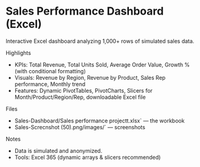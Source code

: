 # Sales Performance Dashboard (Excel)

Interactive Excel dashboard analyzing 1,000+ rows of simulated sales data.

Highlights
- KPIs: Total Revenue, Total Units Sold, Average Order Value, Growth % (with conditional formatting)
- Visuals: Revenue by Region, Revenue by Product, Sales Rep performance, Monthly trend
- Features: Dynamic PivotTables, PivotCharts, Slicers for Month/Product/Region/Rep, downloadable Excel file

Files
- Sales-Dashboard/Sales performance projectt.xlsx` — the workbook
- Sales-Screcnshot (50).png/images/` — screenshots

Notes
- Data is simulated and anonymized.
- Tools: Excel 365 (dynamic arrays & slicers recommended)

